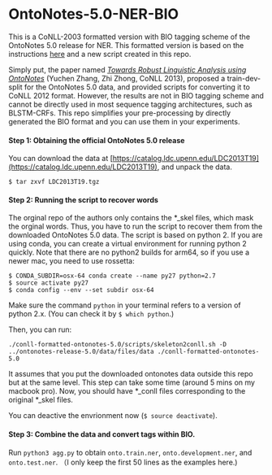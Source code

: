 # OntoNotes-5.0-NER-BIO

This is a CoNLL-2003 formatted version with BIO tagging scheme of the OntoNotes 5.0 release for NER. This formatted version is based on the instructions [here](http://cemantix.org/data/ontonotes.html) and a new script created in this repo. 

Simply put, the paper named *[Towards Robust Linguistic Analysis using OntoNotes](http://www.aclweb.org/anthology/W13-3516)* (Yuchen Zhang, Zhi Zhong, CoNLL 2013), proposed a train-dev-split for the OntoNotes 5.0 data, and provided scripts for converting it to CoNLL 2012 format. However, the results are not in BIO tagging scheme and cannot be directly used in most sequence tagging architectures, such as BLSTM-CRFs. This repo simplifies your pre-processing by directly generated the BIO format and you can use them in your experiments.



#### Step 1: Obtaining the official OntoNotes 5.0 release 

You can download the data at [https://catalog.ldc.upenn.edu/LDC2013T19](https://catalog.ldc.upenn.edu/LDC2013T19), and unpack the data.

`$ tar zxvf LDC2013T19.tgz`

#### Step 2: Running the script to recover words

The orginal repo of the authors only contains the  *_skel files, which mask the orginal words. Thus, you have to run the script to recover them from the downloaded OntoNotes 5.0 data. The script is based on python 2. If you are using conda, you can create a virtual environment for running python 2 quickly. Note that there are no python2 builds for arm64, so if you use a newer mac, you need to use rossetta:
```
$ CONDA_SUBDIR=osx-64 conda create --name py27 python=2.7
$ source activate py27
$ conda config --env --set subdir osx-64
```

Make sure the command `python` in your terminal refers to a version of python 2.x. (You can check it by `$ which python`.)

Then, you can run: 
```
./conll-formatted-ontonotes-5.0/scripts/skeleton2conll.sh -D ../ontonotes-release-5.0/data/files/data ./conll-formatted-ontonotes-5.0
```
It assumes that you put the downloaded ontonotes data outside this repo but at the same level. This step can take some time (around 5 mins on my macbook pro). Now, you should have *_conll files corresponding to the original *_skel files.

You can deactive the envrionment now (`$ source deactivate`).

#### Step 3: Combine the data and convert tags within BIO.

Run `python3 agg.py` to obtain `onto.train.ner`, `onto.development.ner`, and `onto.test.ner`. （I only keep the first 50 lines as the examples here.)

